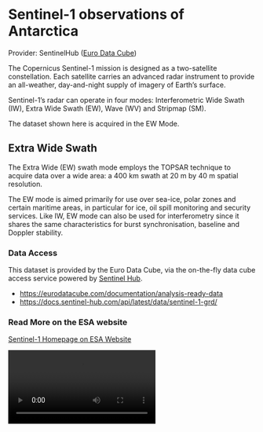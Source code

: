 # Sentinel-1 observations of Antarctica

Provider: SentinelHub ([Euro Data Cube](https://eurodatacube.com/documentation/analysis-ready-data))

The Copernicus Sentinel-1 mission is designed as a two-satellite constellation. Each satellite carries an advanced radar instrument to provide an all-weather, day-and-night supply of imagery of Earth’s surface.  

Sentinel-1’s radar can operate in four modes: Interferometric Wide Swath (IW), Extra Wide Swath (EW), Wave (WV) and Stripmap (SM).

The dataset shown here is acquired in the EW Mode.

## Extra Wide Swath

The Extra Wide (EW) swath mode employs the TOPSAR technique to acquire data over a wide area: a 400 km swath at 20 m by 40 m spatial resolution.

The EW mode is aimed primarily for use over sea-ice, polar zones and certain maritime areas, in particular for ice, oil spill monitoring and security services. Like IW, EW mode can also be used for interferometry since it shares the same characteristics for burst synchronisation, baseline and Doppler stability.

### Data Access
This dataset is provided by the Euro Data Cube, via the on-the-fly data cube access service powered by [Sentinel Hub](https://www.sentinel-hub.com/).

- https://eurodatacube.com/documentation/analysis-ready-data
- https://docs.sentinel-hub.com/api/latest/data/sentinel-1-grd/ 

### Read More on the ESA website

[Sentinel-1 Homepage on ESA Website](https://www.esa.int/Applications/Observing_the_Earth/Copernicus/Sentinel-1)

![SAR Scanning animations video](https://dlmultimedia.esa.int/download/public/videos/2014/03/003/1403_003_BR_010.mp4)
